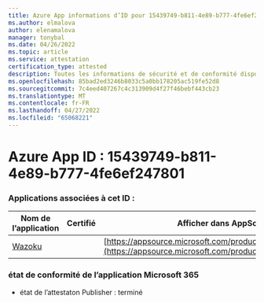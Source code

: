 ```yaml
---
title: Azure App informations d’ID pour 15439749-b811-4e89-b777-4fe6ef247801
ms.author: elmalova
author: elenamalova
manager: tonybal
ms.date: 04/26/2022
ms.topic: article
ms.service: attestation
certification_type: attested
description: Toutes les informations de sécurité et de conformité disponibles pour 15439749-b811-4e89-b777-4fe6ef247801.
ms.openlocfilehash: 85bad2ed3246b8033c5a0bb178205ac519fe52d8
ms.sourcegitcommit: 7c4eed407267c4c313909d4f27f46bebf443cb23
ms.translationtype: MT
ms.contentlocale: fr-FR
ms.lasthandoff: 04/27/2022
ms.locfileid: "65068221"
---
```

# <a name="azure-app-id-15439749-b811-4e89-b777-4fe6ef247801"></a>Azure App ID : 15439749-b811-4e89-b777-4fe6ef247801


### <a name="apps-associated-with-this-id"></a>Applications associées à cet ID :
| **Nom de l’application** | **Certifié** | **Afficher dans AppSource** |
|--------------|---------------|-----------------------|
| [Wazoku](../forward/WA200003384.md) |  | [https://appsource.microsoft.com/product/office/WA200003384](https://appsource.microsoft.com/product/office/WA200003384) |

### <a name="microsoft-365-app-compliance-status"></a>état de conformité de l’application Microsoft 365
- état de l’attestaton Publisher : terminé
